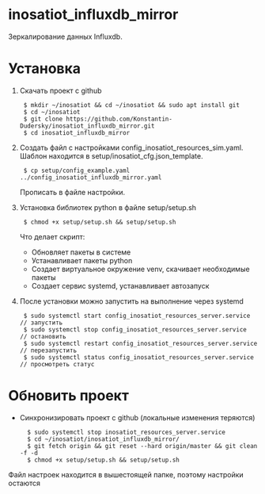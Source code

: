# inosatiot_influxdb_mirror

Зеркалирование данных Influxdb.

# Установка
1. Скачать проект с github
   
        $ mkdir ~/inosatiot && cd ~/inosatiot && sudo apt install git
        $ cd ~/inosatiot
        $ git clone https://github.com/Konstantin-Dudersky/inosatiot_influxdb_mirror.git
        $ cd inosatiot_influxdb_mirror

2. Создать файл с настройками config_inosatiot_resources_sim.yaml. Шаблон находится в setup/inosatiot_cfg.json_template.
       
        $ cp setup/config_example.yaml ../config_inosatiot_influxdb_mirror.yaml

   Прописать в файле настройки.


3. Установка библиотек python в файле setup/setup.sh
   
        $ chmod +x setup/setup.sh && setup/setup.sh

   Что делает скрипт:
   - Обновляет пакеты в системе
   - Устанавливает пакеты python
   - Создает виртуальное окружение venv, скачивает необходимые пакеты
   - Создает сервис systemd, устанавливает автозапуск
    
    
4. После установки можно запустить на выполнение через systemd
   
        $ sudo systemctl start config_inosatiot_resources_server.service  // запустить
        $ sudo systemctl stop config_inosatiot_resources_server.service  // остановить
        $ sudo systemctl restart config_inosatiot_resources_server.service  // перезапустить
        $ sudo systemctl status config_inosatiot_resources_server.service  // просмотреть статус

# Обновить проект
- Синхронизировать проект с github (локальные изменения теряются)
   
        $ sudo systemctl stop inosatiot_resources_server.service
        $ cd ~/inosatiot/inosatiot_influxdb_mirror/
        $ git fetch origin && git reset --hard origin/master && git clean -f -d
        $ chmod +x setup/setup.sh && setup/setup.sh

Файл настроек находится в вышестоящей папке, поэтому настройки остаются